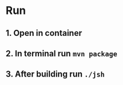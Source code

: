 # Run
## 1. Open in container
## 2. In terminal run ``mvn package``
## 3. After building run ``./jsh``
